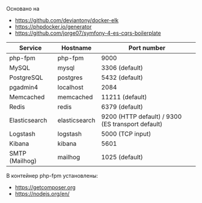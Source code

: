  Основано на
 * https://github.com/deviantony/docker-elk
 * https://phpdocker.io/generator
 * https://github.com/jorge07/symfony-4-es-cqrs-boilerplate
 
 Service|Hostname|Port number
 ------|---------|-----------
 php-fpm|php-fpm|9000
 MySQL|mysql|3306 (default)
 PostgreSQL|postgres|5432 (default)
 pgadmin4|localhost|2084
 Memcached|memcached|11211 (default)
 Redis|redis|6379 (default)
 Elasticsearch|elasticsearch|9200 (HTTP default) / 9300 (ES transport default)
 Logstash|logstash|5000 (TCP input)
 Kibana|kibana|5601
 SMTP (Mailhog)|mailhog|1025 (default)


В контейнер php-fpm установлены:
* https://getcomposer.org
* https://nodejs.org/en/